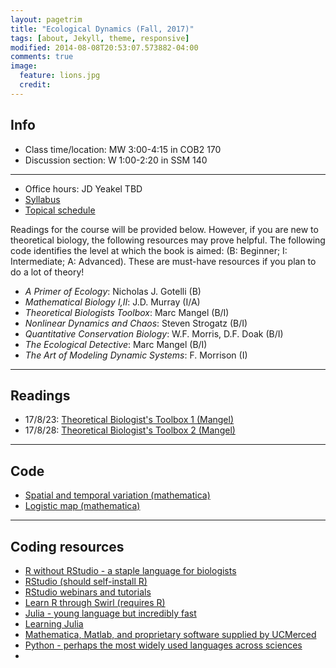 ```yaml
---
layout: pagetrim
title: "Ecological Dynamics (Fall, 2017)"
tags: [about, Jekyll, theme, responsive]
modified: 2014-08-08T20:53:07.573882-04:00
comments: true
image:
  feature: lions.jpg
  credit:
---
```


## Info
*	Class time/location: MW 3:00-4:15 in COB2 170  
*	Discussion section: W 1:00-2:20 in SSM 140

<hr>

*	Office hours: JD Yeakel TBD  
*	[Syllabus](http://jdyeakel.github.io/teaching/ecodyn/syllabus.pdf)  
*	[Topical schedule](http://jdyeakel.github.io/teaching/ecodyn/schedule.pdf)

Readings for the course will be provided below. However, if you are new to theoretical biology, the following resources may prove helpful. The following code identifies the level at which the book is aimed: (B: Beginner; I: Intermediate; A: Advanced). These are must-have resources if you plan to do a lot of theory!  

* *A Primer of Ecology*: Nicholas J. Gotelli (B)  
* *Mathematical Biology I,II*: J.D. Murray (I/A)  
* *Theoretical Biologists Toolbox*: Marc Mangel (B/I)  
* *Nonlinear Dynamics and Chaos*: Steven Strogatz (B/I)  
* *Quantitative Conservation Biology*: W.F. Morris, D.F. Doak (B/I)  
* *The Ecological Detective*: Marc Mangel (B/I)  
* *The Art of Modeling Dynamic Systems*: F. Morrison (I)  

<hr>

## Readings
*	17/8/23: [Theoretical Biologist's Toolbox 1 (Mangel)](http://jdyeakel.github.io/teaching/ecodyn/Mangel_TBT1.pdf)  
*	17/8/28: [Theoretical Biologist's Toolbox 2 (Mangel)](http://jdyeakel.github.io/teaching/ecodyn/Mangel_TBT2.pdf)  

<hr>

## Code
* [Spatial and temporal variation (mathematica)](http://jdyeakel.github.io/teaching/ecodyn/spatial_temp_var.nb)  
* [Logistic map (mathematica)](http://jdyeakel.github.io/teaching/ecodyn/logisticmap.nb)  

<hr>

## Coding resources
* [R without RStudio - a staple language for biologists](https://www.r-project.org/about.html)  
* [RStudio (should self-install R)](https://www.rstudio.com/products/rstudio/)  
* [RStudio webinars and tutorials](https://www.rstudio.com/resources/webinars/)  
* [Learn R through Swirl (requires R)](http://swirlstats.com/students.html)  
* [Julia - young language but incredibly fast](https://julialang.org/)  
* [Learning Julia](https://people.eecs.berkeley.edu/~pcmoritz/julia.html)  
* [Mathematica, Matlab, and proprietary software supplied by UCMerced](http://it.ucmerced.edu/software-list/)  
* [Python - perhaps the most widely used languages across sciences](https://www.python.org/)  
* 
